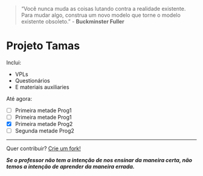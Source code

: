 > “Você nunca muda as coisas lutando contra a realidade existente. Para mudar algo, construa um novo modelo que torne o modelo existente obsoleto.” - **Buckminster Fuller**

# Projeto Tamas

Inclui:
- VPLs
- Questionários
- E materiais auxiliaries

Até agora:
- [ ] Primeira metade Prog1 
- [ ] Primeira metade Prog1 
- [x] Primeira metade Prog2 
- [ ] Segunda metade Prog2 

---

Quer contribuir? [Crie um fork!]("https://github.com/awayworth/projetotamas/fork")


***Se o professor não tem a intenção de nos ensinar da maneira certa, não temos a intenção de aprender da maneira errada.***
